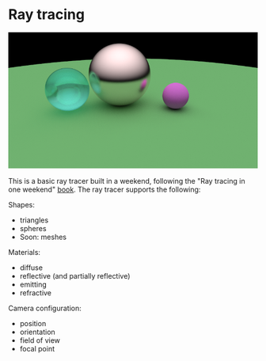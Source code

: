 # Ray tracing

![A rendered image of three spheres in different materials and colors](images/spheres.png)

This is a basic ray tracer built in a weekend, following the "Ray tracing in one weekend" [book](https://raytracing.github.io/). The ray tracer supports the following:

Shapes:
- triangles
- spheres
- Soon: meshes

Materials:
- diffuse
- reflective (and partially reflective)
- emitting
- refractive

Camera configuration:
- position
- orientation
- field of view
- focal point


